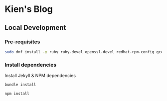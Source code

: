 # Kien's Blog

## Local Development

### Pre-requisites
```bash
sudo dnf install -y ruby ruby-devel openssl-devel redhat-rpm-config gcc-c++ @development-tools rubygem-bundler
```

### Install dependencies

Install Jekyll & NPM dependencies

```bash
bundle install

npm install
```
